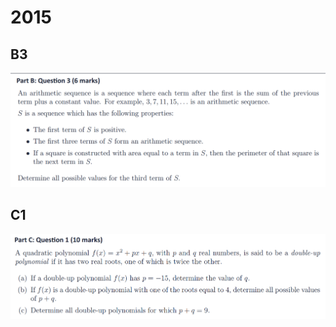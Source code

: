 # 2015

## B3

![](<../.gitbook/assets/屏幕快照 2020-09-28 17.23.12.png>)

## C1

![](<../.gitbook/assets/屏幕快照 2020-09-28 17.48.01.png>)
